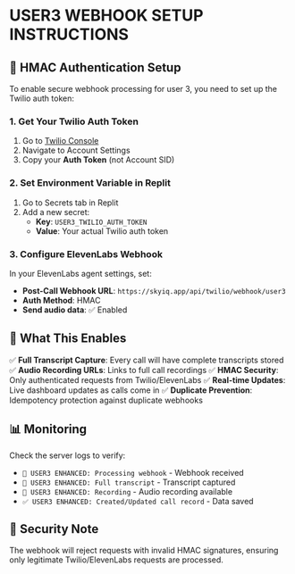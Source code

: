 
# USER3 WEBHOOK SETUP INSTRUCTIONS

## 🔐 HMAC Authentication Setup

To enable secure webhook processing for user 3, you need to set up the Twilio auth token:

### 1. Get Your Twilio Auth Token
1. Go to [Twilio Console](https://console.twilio.com/)
2. Navigate to Account Settings
3. Copy your **Auth Token** (not Account SID)

### 2. Set Environment Variable in Replit
1. Go to Secrets tab in Replit
2. Add a new secret:
   - **Key**: `USER3_TWILIO_AUTH_TOKEN`
   - **Value**: Your actual Twilio auth token

### 3. Configure ElevenLabs Webhook
In your ElevenLabs agent settings, set:
- **Post-Call Webhook URL**: `https://skyiq.app/api/twilio/webhook/user3`
- **Auth Method**: HMAC
- **Send audio data**: ✅ Enabled

## 🎯 What This Enables

✅ **Full Transcript Capture**: Every call will have complete transcripts stored
✅ **Audio Recording URLs**: Links to full call recordings
✅ **HMAC Security**: Only authenticated requests from Twilio/ElevenLabs
✅ **Real-time Updates**: Live dashboard updates as calls come in
✅ **Duplicate Prevention**: Idempotency protection against duplicate webhooks

## 📊 Monitoring

Check the server logs to verify:
- `🎯 USER3 ENHANCED: Processing webhook` - Webhook received
- `📝 USER3 ENHANCED: Full transcript` - Transcript captured
- `🎵 USER3 ENHANCED: Recording` - Audio recording available
- `✅ USER3 ENHANCED: Created/Updated call record` - Data saved

## 🚨 Security Note

The webhook will reject requests with invalid HMAC signatures, ensuring only legitimate Twilio/ElevenLabs requests are processed.
